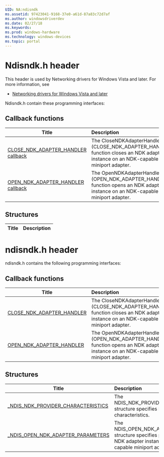 ```yaml
---
UID: NA:ndisndk
ms.assetid: 97423041-9168-37e0-a61d-87a83c72d7af
ms.author: windowsdriverdev
ms.date: 02/27/18
ms.keywords: 
ms.prod: windows-hardware
ms.technology: windows-devices
ms.topic: portal
---
```


# Ndisndk.h header



This header is used by Networking drivers for Windows Vista and later. For more information, see
- [Networking drivers for Windows Vista and later](../_netvista/index.md)

Ndisndk.h contain these programming interfaces:


## Callback functions

| Title   | Description   |
| ---- |:---- |
| [CLOSE_NDK_ADAPTER_HANDLER callback](nc-ndisndk-close_ndk_adapter_handler.md) | The CloseNDKAdapterHandler (CLOSE_NDK_ADAPTER_HANDLER) function closes an NDK adapter instance on an NDK-capable NDIS miniport adapter. |
| [OPEN_NDK_ADAPTER_HANDLER callback](nc-ndisndk-open_ndk_adapter_handler.md) | The OpenNDKAdapterHandler (OPEN_NDK_ADAPTER_HANDLER) function opens an NDK adapter instance on an NDK-capable NDIS miniport adapter. |

## Structures

| Title   | Description   |
| ---- |:----

# ndisndk.h header



ndisndk.h contains the following programming interfaces:






## Callback functions
| Title | Description |
| ---- |:---- |
| [CLOSE_NDK_ADAPTER_HANDLER](nc-ndisndk-close_ndk_adapter_handler.md) | The CloseNDKAdapterHandler (CLOSE_NDK_ADAPTER_HANDLER) function closes an NDK adapter instance on an NDK-capable NDIS miniport adapter. |
| [OPEN_NDK_ADAPTER_HANDLER](nc-ndisndk-open_ndk_adapter_handler.md) | The OpenNDKAdapterHandler (OPEN_NDK_ADAPTER_HANDLER) function opens an NDK adapter instance on an NDK-capable NDIS miniport adapter. |


## Structures
| Title | Description |
| ---- |:---- |
| [_NDIS_NDK_PROVIDER_CHARACTERISTICS](ns-ndisndk-_ndis_ndk_provider_characteristics.md) | The NDIS_NDK_PROVIDER_CHARACTERISTICS structure specifies NDK provider characteristics. |
| [_NDIS_OPEN_NDK_ADAPTER_PARAMETERS](ns-ndisndk-_ndis_open_ndk_adapter_parameters.md) | The NDIS_OPEN_NDK_ADAPTER_PARAMETERS structure specifies parameters to open an NDK adapter instance on the NDK-capable miniport adapter. |